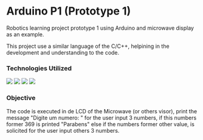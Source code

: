 # Arduino P1 (Prototype 1)
Robotics learning project prototype 1 using Arduino and microwave display as an example.

This project use a similar language of the C/C++, helpining in the development and understanding to the code.

### Technologies Utilized

<div>
  <img loading="lazy" src="https://img.shields.io/badge/Arduino-00979D?style=for-the-badge&logo=Arduino&logoColor=31b6a8&color=black">
  <img src="https://img.shields.io/badge/C%2B%2B-00599C?style=for-the-badge&logo=c%2B%2B&logoColor=blue&color=black"/>
  <img loading="lazy" src="https://img.shields.io/badge/Arduino_IDE-00979D?style=for-the-badge&logo=arduino&logoColor=31b6a8&color=black">
  <img loading="lazy" src="https://img.shields.io/badge/Visual_Studio-5C2D91?style=for-the-badge&logo=visual%20studio&logoColor=purple&color=black">
</div>

### Objective

The code is executed in de LCD of the Microwave (or others visor), print the message "Digite um numero: " for the user input 3 numbers, if this numbers former 369 is printed "Parabens" else if the numbers former other value, is solicited for the user input others 3 numbers.
